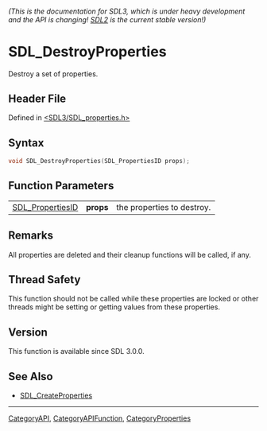 ###### (This is the documentation for SDL3, which is under heavy development and the API is changing! [SDL2](https://wiki.libsdl.org/SDL2/) is the current stable version!)
# SDL_DestroyProperties

Destroy a set of properties.

## Header File

Defined in [<SDL3/SDL_properties.h>](https://github.com/libsdl-org/SDL/blob/main/include/SDL3/SDL_properties.h)

## Syntax

```c
void SDL_DestroyProperties(SDL_PropertiesID props);
```

## Function Parameters

|                                      |           |                            |
| ------------------------------------ | --------- | -------------------------- |
| [SDL_PropertiesID](SDL_PropertiesID) | **props** | the properties to destroy. |

## Remarks

All properties are deleted and their cleanup functions will be called, if
any.

## Thread Safety

This function should not be called while these properties are locked or
other threads might be setting or getting values from these properties.

## Version

This function is available since SDL 3.0.0.

## See Also

- [SDL_CreateProperties](SDL_CreateProperties)

----
[CategoryAPI](CategoryAPI), [CategoryAPIFunction](CategoryAPIFunction), [CategoryProperties](CategoryProperties)

